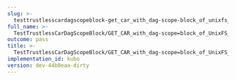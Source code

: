 ```yaml
---
slug: >-
  testtrustlesscardagscopeblock-get_car_with_dag-scope-block_of_unixfs_directory_on_a_path_(format-car)
full_name: >-
  TestTrustlessCarDagScopeBlock/GET_CAR_with_dag-scope=block_of_UnixFS_directory_on_a_path_(format=car)
outcome: pass
title: >-
  TestTrustlessCarDagScopeBlock/GET_CAR_with_dag-scope=block_of_UnixFS_directory_on_a_path_(format=car)
implementation_id: kubo
version: dev-44b0eaa-dirty
---
```


